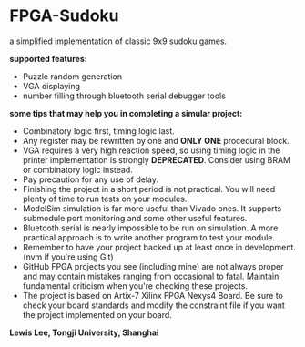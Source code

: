 # FPGA-Sudoku
a simplified implementation of classic 9x9 sudoku games.

**supported features:**
- Puzzle random generation
- VGA displaying
- number filling through bluetooth serial debugger tools

**some tips that may help you in completing a simular project:**

- Combinatory logic first, timing logic last.
- Any register may be rewritten by one and **ONLY ONE** procedural block.
- VGA requires a very high reaction speed, so using timing logic in the printer implementation is strongly **DEPRECATED**. Consider using BRAM or combinatory logic instead.
- Pay precaution for any use of delay. 
- Finishing the project in a short period is not practical. You will need plenty of time to run tests on your modules.
- ModelSim simulation is far more useful than Vivado ones. It supports submodule port monitoring and some other useful features.
- Bluetooth serial is nearly impossible to be run on simulation. A more practical approach is to write another program to test your module.
- Remember to have your project backed up at least once in development. (nvm if you're using Git)
- GitHub FPGA projects you see (including mine) are not always proper and may contain mistakes ranging from occasional to fatal. Maintain fundamental criticism when you're checking these projects.
- The project is based on Artix-7 Xilinx FPGA Nexys4 Board. Be sure to check your board standards and modify the constraint file if you want the project implemented on your board.

**Lewis Lee, Tongji University, Shanghai**
